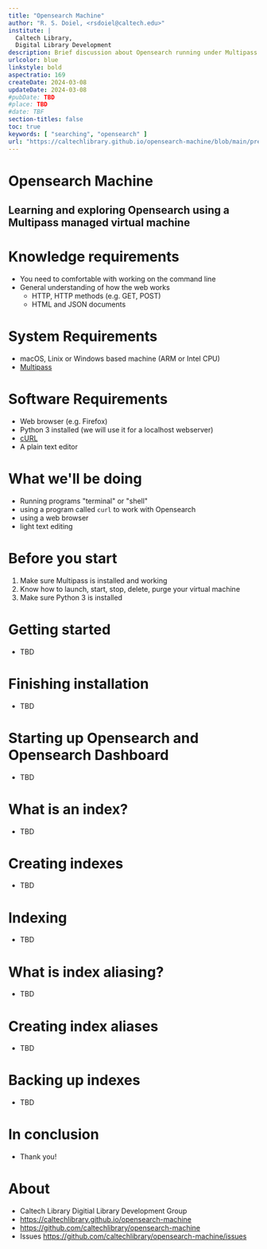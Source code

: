 ```yaml
---
title: "Opensearch Machine"
author: "R. S. Doiel, <rsdoiel@caltech.edu>"
institute: |
  Caltech Library,
  Digital Library Development
description: Brief discussion about Opensearch running under Multipass managed virtual machines
urlcolor: blue
linkstyle: bold
aspectratio: 169
createDate: 2024-03-08
updateDate: 2024-03-08
#pubDate: TBD
#place: TBD
#date: TBF
section-titles: false
toc: true
keywords: [ "searching", "opensearch" ]
url: "https://caltechlibrary.github.io/opensearch-machine/blob/main/presentation.md"
---
```


# Opensearch Machine

## Learning and exploring Opensearch using a Multipass managed virtual machine

# Knowledge requirements

- You need to comfortable with working on the command line
- General understanding of how the web works
    - HTTP, HTTP methods (e.g. GET, POST)
    - HTML and JSON documents

# System Requirements

- macOS, Linix or Windows based machine (ARM or Intel CPU)
- [Multipass](https://multipass.run)

# Software Requirements

- Web browser (e.g. Firefox)
- Python 3 installed (we will use it for a localhost webserver)
- [cURL](https://curl.se)
- A plain text editor

# What we'll be doing

- Running programs "terminal" or "shell"
- using a program called `curl` to work with Opensearch
- using a web browser
- light text editing

# Before you start

1. Make sure Multipass is installed and working
2. Know how to launch, start, stop, delete, purge your virtual machine
3. Make sure Python 3 is installed

# Getting started

- TBD

# Finishing installation

- TBD

# Starting up Opensearch and Opensearch Dashboard

- TBD

# What is an index?

- TBD

# Creating indexes

- TBD

# Indexing 

- TBD

# What is index aliasing?

- TBD

# Creating index aliases

- TBD

# Backing up indexes

- TBD

# In conclusion

- Thank you!

# About

- Caltech Library Digitial Library Development Group
- <https://caltechlibrary.github.io/opensearch-machine>
- <https://github.com/caltechlibrary/opensearch-machine>
- Issues <https://github.com/caltechlibrary/opensearch-machine/issues>


